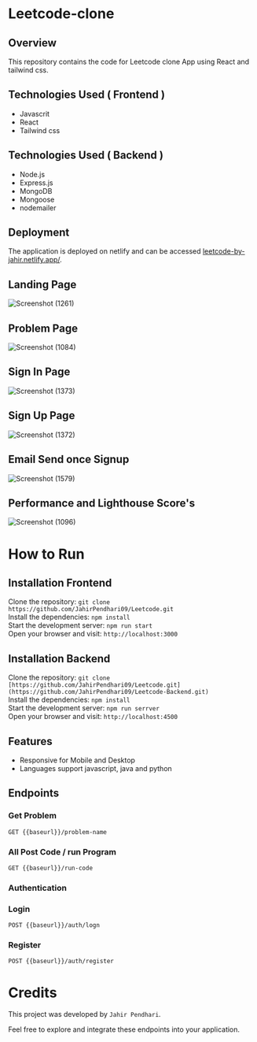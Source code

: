 # Leetcode-clone

## Overview
This repository contains the code for Leetcode clone App using React and tailwind css.

## Technologies Used ( Frontend )
  - Javascrit
  - React
  - Tailwind css
    
## Technologies Used ( Backend )
  - Node.js
  - Express.js
  - MongoDB
  - Mongoose
  - nodemailer

## Deployment

The application is deployed on netlify and can be accessed [leetcode-by-jahir.netlify.app/](https://leetcode-by-jahirp.netlify.app/).

## Landing Page

![Screenshot (1261)](https://github.com/user-attachments/assets/4734fd88-82b4-44ff-ae20-bb945ffaac2c)


## Problem Page

![Screenshot (1084)](https://github.com/user-attachments/assets/a625e697-3672-491c-8ab8-0a4fc7d7418a)

## Sign In Page

![Screenshot (1373)](https://github.com/user-attachments/assets/373bde27-5739-402a-8a7b-fd1c03d707ea)


## Sign Up Page

![Screenshot (1372)](https://github.com/user-attachments/assets/f800431f-6e98-4092-97a8-6af3d203e6f3)

## Email Send once Signup


![Screenshot (1579)](https://github.com/user-attachments/assets/4cee5acd-ffcd-4166-aa34-52bfaf1b5033)

## Performance and Lighthouse Score's

![Screenshot (1096)](https://github.com/user-attachments/assets/83a81493-c761-48ca-b98f-75316ac2783a)


 # How to Run <br/>
 
   <h2>Installation Frontend </h2>
   
   Clone the repository:   ``` git clone https://github.com/JahirPendhari09/Leetcode.git  ``` <br/>
   Install the dependencies:   ``` npm install ``` <br/>
   Start the development server:   ``` npm run start ``` <br/>
   Open your browser and visit:   ``` http://localhost:3000 ``` <br/>


   <h2>Installation Backend </h2>
   
   Clone the repository:   ``` git clone [https://github.com/JahirPendhari09/Leetcode.git](https://github.com/JahirPendhari09/Leetcode-Backend.git)  ``` <br/>
   Install the dependencies:   ``` npm install ``` <br/>
   Start the development server:   ``` npm run serrver ``` <br/>
   Open your browser and visit:   ``` http://localhost:4500 ``` <br/>
   


   ## Features 
   
  - Responsive for Mobile and Desktop
  - Languages support javascript, java and python

   <h2>Endpoints</h2>
   <h3>Get Problem</h3>
   <pre><code>GET {{baseurl}}/problem-name </code></pre>

   <h3>All Post Code / run Program</h3>
   <pre><code>GET {{baseurl}}/run-code </code></pre>

   <h3>Authentication</h3>
   <h3>Login</h3>
   <pre><code>POST {{baseurl}}/auth/logn </code></pre>

   <h3>Register</h3>
   <pre><code>POST {{baseurl}}/auth/register </code></pre>

 
   # Credits <br/>
   This project was developed by ```Jahir Pendhari```.

   <p>Feel free to explore and integrate these endpoints into your application.</p>
  


